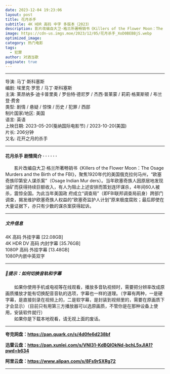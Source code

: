 ```yaml
---
date: 2023-12-04 19:23:06
layout: post
title: 花月杀手
subtitle: 4K HDR 高码 中字 多版本（2023）
description: 影片改编自大卫·格兰所著畅销书《Killers of the Flower Moon：The Osage Murders and the Birth of the FBI》，聚焦1920年代的美国俄克拉何马州，“欧塞奇族印第安人谋杀案”（Osage Indian Mur ders）。当年欧塞奇族人因原居地发现油矿而获得持续巨额收入，有人为阻止上述安排而策划连环谋杀，4年间60人被杀，震惊全国...
image: https://cdn-us.imgs.moe/2023/12/05/花月杀手_XoD0BEBBjS.webp
optimized_image: 
category: 热门电影
tags:
  - 犯罪
author: 对酒当歌
paginate: true
---
```


---

导演: 马丁·斯科塞斯  
编剧: 埃里克·罗思 / 马丁·斯科塞斯  
主演: 莱昂纳多·迪卡普里奥 / 罗伯特·德尼罗 / 杰西·普莱蒙 / 莉莉·格莱斯顿 / 布兰登·费舍  
类型: 剧情 / 悬疑 / 惊悚 / 历史 / 犯罪 / 西部  
制片国家/地区: 美国  
语言: 英语  
上映日期: 2023-05-20(戛纳国际电影节) / 2023-10-20(美国)  
片长: 206分钟  
又名: 花开之月的杀手  

---

#### 花月杀手 剧情简介 · · · · · ·

　　影片改编自大卫·格兰所著畅销书《Killers of the Flower Moon：The Osage Murders and the Birth of the FBI》，聚焦1920年代的美国俄克拉何马州，“欧塞奇族印第安人谋杀案”（Osage Indian Mur ders）。当年欧塞奇族人因原居地发现油矿而获得持续巨额收入，有人为阻止上述安排而策划连环谋杀，4年间60人被杀，震惊全国。为此当年美国政 府成立“调查局”（即FBI联邦调查局前身）跨部门调查，揭发维护欧塞奇族人权益的“欧塞奇监护人计划”原来极度腐败；最后即使在大量证据下，亦只有少数的谋杀案获得起诉。  

---

##### 文件信息

4K 高码 外挂字幕 [22.08GB]  
4K HDR DV 高码 内封字幕   [35.76GB]  
1080P 高码 外挂字幕 [13.48GB]  
1080P内嵌中英双字  

---

##### 🔔提示：如何切换音轨和字幕

　　如果你使用手机或电视等在线观看，播放多音轨视频时，需要把分辨率改成原画质播放才能有切换配音音轨的选项，字幕也一样的道理。（字幕有两种，一是硬字幕，是直接刻录在视频上的，二是软字幕，是封装到视频里的，需要在原画质下才会显示）（目前只有用第三方播放器可以选原画质，不管你是在那种设备上使用，安装软件就行）  
　　如果你是下载本地观看，请无视上面的废话。

---

**夸克网盘：<https://pan.quark.cn/s/4d0fe6d238bf>**

**迅雷云盘：<https://pan.xunlei.com/s/VNl31-KdBQIOkNd-bchL5xJIA1?pwd=b634>**

**阿里云盘：<https://www.alipan.com/s/8Fs9rSXRg72>**

---
